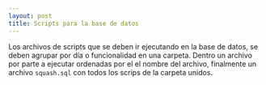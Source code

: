 ```yaml
---
layout: post
title: Scripts para la base de datos 
---
```

Los archivos de scripts que se deben ir ejecutando en la base de datos, se deben agrupar por día o funcionalidad en una carpeta. Dentro un archivo por parte a ejecutar ordenadas por el el nombre del archivo, finalmente un archivo `squash.sql` con todos los scrips de la carpeta unidos. 